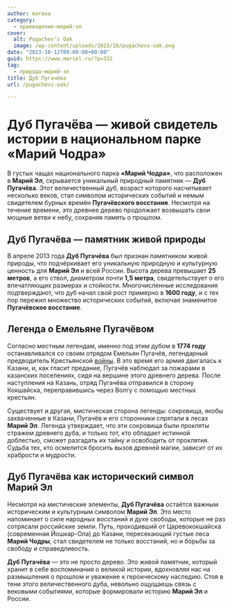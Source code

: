 ```yaml
---
author: morava
category:
  - краеведение-марий-эл
cover:
  alt: Pugachev's Oak
  image: /wp-content/uploads/2023/10/pugachevs-oak.png
date: "2023-10-12T09:00:00+00:00"
guid: https://www.mariel.ru/?p=332
tag:
  - природа-марий-эл
title: Дуб Пугачёва
url: /pugachevs-oak/

---
```

# Дуб Пугачёва — живой свидетель истории в национальном парке «Марий Чодра»

В густых чащах национального парка **«Марий Чодра»**, что расположен в **Марий Эл**, скрывается уникальный природный памятник — **Дуб Пугачёва**. Этот величественный дуб, возраст которого насчитывает несколько веков, стал символом исторических событий и немым свидетелем бурных времён **Пугачёвского восстания**. Несмотря на течение времени, это древнее дерево продолжает возвышать свои мощные ветви к небу, сохраняя память о прошлом.

## Дуб Пугачёва — памятник живой природы

В апреле 2013 года **Дуб Пугачёва** был признан памятником живой природы, что подчёркивает его уникальную природную и культурную ценность для **Марий Эл** и всей России. Высота дерева превышает **25 метров**, а его ствол, диаметром почти **1,5 метра**, свидетельствует о его впечатляющих размерах и стойкости. Многочисленные исследования подтверждают, что дуб начал свой рост примерно в **1600 году**, и с тех пор пережил множество исторических событий, включая знаменитое **Пугачёвское восстание**.

## Легенда о Емельяне Пугачёвом

Согласно местным легендам, именно под этим дубом в **1774 году** останавливался со своим отрядом Емельян Пугачёв, легендарный предводитель Крестьянской [войны](/cheremisskie-vojny/). В это время его армия двигалась к Казани, и, как гласит предание, Пугачёв наблюдал за пожарами в казанских поселениях, сидя на вершине этого древнего дерева. После наступления на Казань, отряд Пугачёва отправился в сторону Кокшайска, переправившись через Волгу с помощью местных крестьян.

Существует и другая, мистическая сторона легенды: сокровища, якобы захваченные в Казани, Пугачёв и его сторонники спрятали в лесах **Марий Эл**. Легенда утверждает, что эти сокровища были прокляты стражем древнего дуба, и только тот, кто обладает истинной доблестью, сможет разгадать их тайну и освободить от проклятия. Судьба тех, кто осмелится бросить вызов древней магии, зависит от их храбрости и мудрости.

## Дуб Пугачёва как исторический символ Марий Эл

Несмотря на мистические элементы, **Дуб Пугачёва** остаётся важным историческим и культурным символом **Марий Эл**. Это место напоминает о силе народных восстаний и духе свободы, которые не раз сотрясали российские земли. Путь, проходивший от Царевококшайска (современная Йошкар-Ола) до Казани, пересекающий густые леса **Марий Чодры**, стал свидетелем не только восстаний, но и борьбы за свободу и справедливость.

**Дуб Пугачёва** — это не просто дерево. Это живой памятник, который хранит в себе воспоминания о великой истории, вдохновляя нас на размышления о прошлом и уважение к героическому наследию. Стоя в тени этого величественного дуба, невольно ощущаешь связь с вековыми событиями, которые формировали историю **Марий Эл** и России.
